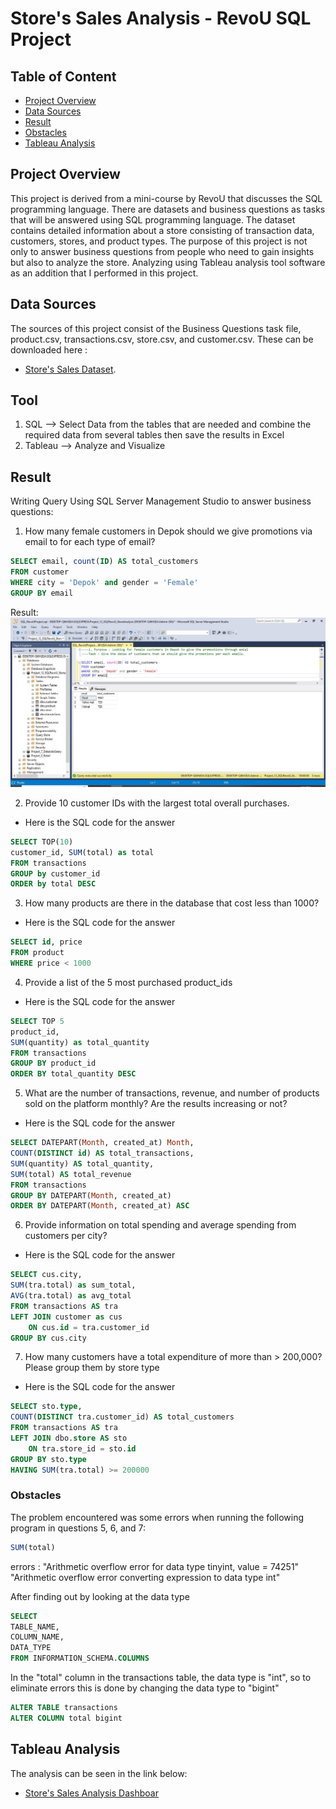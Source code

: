 # Store's Sales Analysis - RevoU SQL Project

## Table of Content 
- [Project Overview](#project-overview)
- [Data Sources](#data-sources)
- [Result](#result)
- [Obstacles](#obstacles)
- [Tableau Analysis](#tableau-analysis)

## Project Overview
This project is derived from a mini-course by RevoU that discusses the SQL programming language. There are datasets and business questions as tasks that will be answered using SQL programming language. The dataset contains detailed information about a store consisting of transaction data, customers, stores, and product types. The purpose of this project is not only to answer business questions from people who need to gain insights but also to analyze the store. Analyzing using Tableau analysis tool software as an addition that I performed in this project.  

## Data Sources
The sources of this project consist of the Business Questions task file, product.csv, transactions.csv, store.csv, and customer.csv. These can be downloaded here :
- [Store's Sales Dataset](https://docs.google.com/document/d/1gGfwgjqfvXAEfvjddAw1UZEdPWClLWHkT0sRRI3xht0/edit).
 
## Tool 
1. SQL --> Select Data from the tables that are needed and combine the required data from several tables then save the results in Excel
2. Tableau --> Analyze and Visualize

## Result
Writing Query Using SQL Server Management Studio to answer business questions:
1. How many female customers in Depok should we give promotions via email to for each type of email?
```sql
SELECT email, count(ID) AS total_customers
FROM customer
WHERE city = 'Depok' and gender = 'Female'
GROUP BY email
```
Result:
![alt text](Result1.jpg)

2. Provide 10 customer IDs with the largest total overall purchases.
- Here is the SQL code for the answer
```sql
SELECT TOP(10) 
customer_id, SUM(total) as total
FROM transactions
GROUP by customer_id
ORDER by total DESC
```
3. How many products are there in the database that cost less than 1000?
- Here is the SQL code for the answer
```sql
SELECT id, price
FROM product
WHERE price < 1000
```
4. Provide a list of the 5 most purchased product_ids
- Here is the SQL code for the answer
```sql
SELECT TOP 5
product_id, 
SUM(quantity) as total_quantity
FROM transactions
GROUP BY product_id
ORDER BY total_quantity DESC
```
5. What are the number of transactions, revenue, and number of products sold on the platform monthly? Are the results increasing or not?
- Here is the SQL code for the answer
```sql
SELECT DATEPART(Month, created_at) Month,
COUNT(DISTINCT id) AS total_transactions, 
SUM(quantity) AS total_quantity, 
SUM(total) AS total_revenue
FROM transactions
GROUP BY DATEPART(Month, created_at)
ORDER BY DATEPART(Month, created_at) ASC
```
6. Provide information on total spending and average spending from customers per city?
- Here is the SQL code for the answer
```sql
SELECT cus.city,
SUM(tra.total) as sum_total,
AVG(tra.total) as avg_total
FROM transactions AS tra
LEFT JOIN customer as cus
	ON cus.id = tra.customer_id
GROUP BY cus.city
```
7. How many customers have a total expenditure of more than > 200,000? Please group them by store type
- Here is the SQL code for the answer
```sql
SELECT sto.type,
COUNT(DISTINCT tra.customer_id) AS total_customers
FROM transactions AS tra
LEFT JOIN dbo.store AS sto
	ON tra.store_id = sto.id
GROUP BY sto.type
HAVING SUM(tra.total) >= 200000
```

### Obstacles
The problem encountered was some errors when running the following program in questions 5, 6, and 7:
```sql
SUM(total)
```
errors : 
"Arithmetic overflow error for data type tinyint, value = 74251"
"Arithmetic overflow error converting expression to data type int"

After finding out by looking at the data type
```sql
SELECT
TABLE_NAME,
COLUMN_NAME,
DATA_TYPE
FROM INFORMATION_SCHEMA.COLUMNS
```
In the "total" column in the transactions table, the data type is "int", so to eliminate errors this is done by changing the data type to "bigint"

```sql
ALTER TABLE transactions
ALTER COLUMN total bigint
```

## Tableau Analysis
The analysis can be seen in the link below:
- [Store's Sales Analysis Dashboar](https://www.example.com)

